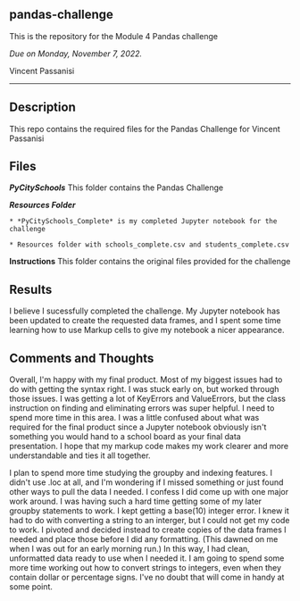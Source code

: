 ## pandas-challenge

This is the repository for the Module 4 Pandas challenge

*Due on Monday, November 7, 2022.*

Vincent Passanisi

***

## **Description**

This repo contains the required files for the Pandas Challenge for Vincent Passanisi

## **Files**

***PyCitySchools*** This folder contains the Pandas Challenge

   ***Resources Folder***

    * *PyCitySchools_Complete* is my completed Jupyter notebook for the challenge

    * Resources folder with schools_complete.csv and students_complete.csv


**Instructions** This folder contains the original files provided for the challenge

## **Results**

I believe I sucessfully completed the challenge. My Jupyter notebook has been updated to create the requested data frames, and I spent some time learning how to use Markup cells to give my notebook a nicer appearance.

## **Comments and Thoughts**

Overall, I'm happy with my final product. Most of my biggest issues had to do with getting the syntax right. I was stuck early on, but worked through those issues. I was getting a lot of KeyErrors and ValueErrors, but the class instruction on finding and eliminating errors was super helpful. I need to spend more time in this area. I was a little confused about what was required for the final product since a Jupyter notebook obviously isn't something you would hand to a school board as your final data presentation. I hope that my markup code makes my work clearer and more understandable and ties it all together.

I plan to spend more time studying the groupby and indexing features. I didn't use .loc at all, and I'm wondering if I missed something or just found other ways to pull the data I needed. I confess I did come up with one major work around. I was having such a hard time getting some of my later groupby statements to work. I kept getting a base(10) integer error. I knew it had to do with converting a string to an interger, but I could not get my code to work. I pivoted and decided instead to create copies of the data frames I needed and place those before I did any formatting. (This dawned on me when I was out for an early morning run.) In this way, I had clean, unformatted data ready to use when I needed it. I am going to spend some more time working out how to convert strings to integers, even when they contain dollar or percentage signs. I've no doubt that will come in handy at some point.


